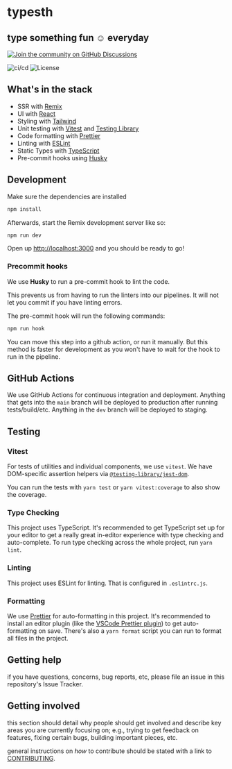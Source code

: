 # typesth
**type something fun ☺ everyday**
---
<a href="https://github.com/thebaodev/typesth/discussions">
<img alt="Join the community on GitHub Discussions" src="https://img.shields.io/badge/Join%20the%20community-on%20GitHub%20Discussions-blue">
</a>

![ci/cd](https://github.com/thebaodev/typesth/workflows/build/badge.svg)
![License](https://img.shields.io/github/license/thebaodev/typesth)

## What's in the stack

- SSR with [Remix](https://remix.run/)
- UI with [React](https://github.com/facebook/react)
- Styling with [Tailwind](https://tailwindcss.com/)
- Unit testing with [Vitest](https://vitest.dev) and [Testing Library](https://testing-library.com)
- Code formatting with [Prettier](https://prettier.io)
- Linting with [ESLint](https://eslint.org)
- Static Types with [TypeScript](https://typescriptlang.org)
- Pre-commit hooks using [Husky](https://typicode.github.io/husky/#/)

## Development

Make sure the dependencies are installed

```sh
npm install
```

Afterwards, start the Remix development server like so:

```sh
npm run dev
```

Open up [http://localhost:3000](http://localhost:3000) and you should be ready to go!

### Precommit hooks

We use **Husky** to run a pre-commit hook to lint the code.

This prevents us from having to run the linters into our pipelines. It will not let you commit if you have linting errors.

The pre-commit hook will run the following commands:

```sh
npm run hook
```

You can move this step into a github action, or run it manually. But this method is faster for development as you won't have to wait for the hook to run in the pipeline.

## GitHub Actions

We use GitHub Actions for continuous integration and deployment. Anything that gets into the `main` branch will be deployed to production after running tests/build/etc. Anything in the `dev` branch will be deployed to staging.

## Testing

### Vitest

For tests of utilities and individual components, we use `vitest`. We have DOM-specific assertion helpers via [`@testing-library/jest-dom`](https://testing-library.com/jest-dom).

You can run the tests with `yarn test` or `yarn vitest:coverage` to also show the coverage.

### Type Checking

This project uses TypeScript. It's recommended to get TypeScript set up for your editor to get a really great in-editor experience with type checking and auto-complete. To run type checking across the whole project, run `yarn lint`.

### Linting

This project uses ESLint for linting. That is configured in `.eslintrc.js`.

### Formatting

We use [Prettier](https://prettier.io/) for auto-formatting in this project. It's recommended to install an editor plugin (like the [VSCode Prettier plugin](https://marketplace.visualstudio.com/items?itemName=esbenp.prettier-vscode)) to get auto-formatting on save. There's also a `yarn format` script you can run to format all files in the project.

## Getting help

if you have questions, concerns, bug reports, etc, please file an issue in this repository's Issue Tracker.

## Getting involved

this section should detail why people should get involved and describe key areas you are
currently focusing on; e.g., trying to get feedback on features, fixing certain bugs, building
important pieces, etc.

general instructions on _how_ to contribute should be stated with a link to [CONTRIBUTING](CONTRIBUTING.md).
